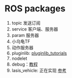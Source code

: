 # ROS packages
1. topic 发送订阅  
2. service 客户端、服务器  
3. param 服务器 
4. 小乌龟TF  
5. 动作服务器  
6. pluginlib: [pluginlib_tutorials](https://github.com/huchunxu/ros_blog_sources/tree/master/pluginlib_tutorials)  
7. nodelet  
8. debug：[教程](https://haoqchen.site/2019/08/15/debug-ros-with-vscode/)  
9. lasis_vehicle: 正在实现 [参考](https://github.com/xmy0916/racecar)  

